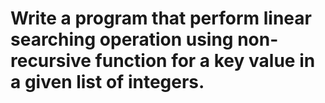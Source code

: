 
#  Write a program that perform  linear searching operation using non-recursive function for a key value in a given list of integers.
